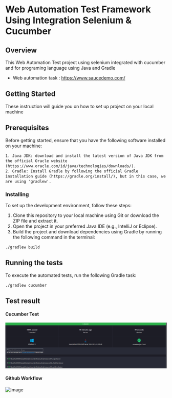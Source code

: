 # Web Automation Test Framework Using Integration Selenium & Cucumber

## Overview
This Web Automation Test project using selenium integrated with cucumber and for programing language using Java and Gradle
- Web automation task : https://www.saucedemo.com/

## Getting Started
These instruction will guide you on how to set up project on your local machine

## Prerequisites
Before getting started, ensure that you have the following software installed on your machine:

```
1. Java JDK: download and install the latest version of Java JDK from the official Oracle website (https://www.oracle.com/id/java/technologies/downloads/).
2. Gradle: Install Gradle by following the official Gradle installation guide (https://gradle.org/install/), but in this case, we are using 'gradlew'.

```

### Installing

To set up the development environment, follow these steps:

1. Clone this repository to your local machine using Git or download the ZIP file and extract it.
2. Open the project in your preferred Java IDE (e.g., IntelliJ or Eclipse).
3. Build the project and download dependencies using Gradle by running the following command in the terminal:

```
./gradlew build

```

## Running the tests

To execute the automated tests, run the following Gradle task:

```
./gradlew cucumber

```

## Test result
#### Cucumber Test
![img.png](img.png)

#### Github Workflow
![image](https://github.com/LordRedsky/cucumber-selenium-integration/assets/96976057/f2bba7be-a476-4a64-87a7-15a7cd4c7d2e)
